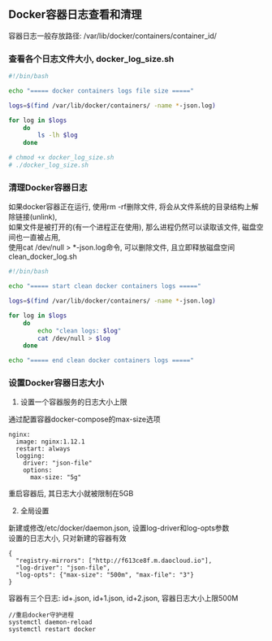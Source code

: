 ## Docker容器日志查看和清理

容器日志一般存放路径: /var/lib/docker/containers/container_id/ <br/>

### 查看各个日志文件大小, docker_log_size.sh <br/>

```sh
#!/bin/bash

echo "===== docker containers logs file size ====="

logs=$(find /var/lib/docker/containers/ -name *-json.log)

for log in $logs
    do
        ls -lh $log
    done

# chmod +x docker_log_size.sh
# ./docker_log_size.sh
```

### 清理Docker容器日志

如果docker容器正在运行, 使用rm -rf删除文件, 将会从文件系统的目录结构上解除链接(unlink), <br/>
如果文件是被打开的(有一个进程正在使用), 那么进程仍然可以读取该文件, 磁盘空间也一直被占用, <br/>
使用cat /dev/null > *-json.log命令, 可以删除文件, 且立即释放磁盘空间<br/>
clean_docker_log.sh <br/>
```sh
#!/bin/bash

echo "===== start clean docker containers logs ====="

logs=$(find /var/lib/docker/containers/ -name *-json.log)

for log in $logs
    do
        echo "clean logs: $log"
        cat /dev/null > $log
    done

echo "===== end clean docker containers logs ====="
```

### 设置Docker容器日志大小

1. 设置一个容器服务的日志大小上限

通过配置容器docker-compose的max-size选项<br/>

```
nginx:
  image: nginx:1.12.1
  restart: always
  logging:
    driver: "json-file"
    options:
      max-size: "5g"
```
重启容器后, 其日志大小就被限制在5GB

2. 全局设置

新建或修改/etc/docker/daemon.json, 设置log-driver和log-opts参数<br/>
设置的日志大小, 只对新建的容器有效<br/>
```
{
  "registry-mirrors": ["http://f613ce8f.m.daocloud.io"],
  "log-driver": "json-file",
  "log-opts": {"max-size": "500m", "max-file": "3"}
}
```
容器有三个日志: id+.json, id+1.json, id+2.json, 容器日志大小上限500M <br/>
```
//重启docker守护进程
systemctl daemon-reload
systemctl restart docker
```
